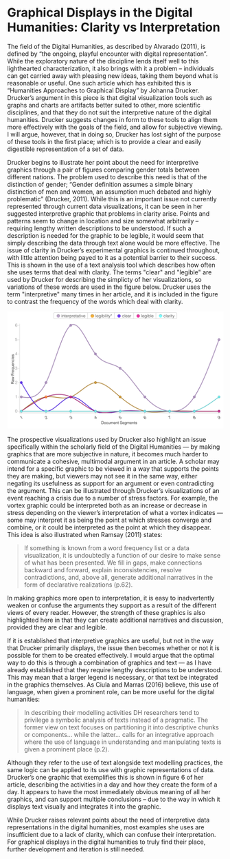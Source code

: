 # Graphical Displays in the Digital Humanities: Clarity vs Interpretation 

The field of the Digital Humanities, as described by Alvarado (2011), is defined by “the ongoing, playful encounter with digital representation”. While the exploratory nature of the discipline lends itself well to this lighthearted characterization, it also brings with it a problem – individuals can get carried away with pleasing new ideas, taking them beyond what is reasonable or useful. One such article which has exhibited this is “Humanities Approaches to Graphical Display” by Johanna Drucker.  Drucker’s argument in this piece is that digital visualization tools such as graphs and charts are artifacts better suited to other, more scientific disciplines, and that they do not suit the interpretive nature of the digital humanities. Drucker suggests changes in form to these tools to align them more effectively with the goals of the field, and allow for subjective viewing. I will argue, however, that in doing so, Drucker has lost sight of the purpose of these tools in the first place; which is to provide a clear and easily digestible representation of a set of data. 

Drucker begins to illustrate her point about the need for interpretive graphics through a pair of figures comparing gender totals between different nations. The problem used to describe this need is that of the distinction of gender; “Gender definition assumes a simple binary distinction of men and women, an assumption much debated and highly problematic” (Drucker, 2011). While this is an important issue not currently represented through current data visualizations, it can be seen in her suggested interpretive graphic that problems in clarity arise. Points and patterns seem to change in location and size somewhat arbitrarily – requiring lengthy written descriptions to be understood. If such a description is needed for the graphic to be legible, it would seem that simply describing the data through text alone would be more effective. The issue of clarity in Drucker’s experimental graphics is continued throughout, with little attention being payed to it as a potential barrier to their success. This is shown in the use of a text analysis tool which describes how often she uses terms that deal with clarity. The terms "clear" and "legible" are used by Drucker for describing the simplicty of her visualizations, so variations of these words are used in the figure below. Drucker uses the term "interpretive" many times in her article, and it is included in the figure to contrast the frequency of the words which deal with clarity. 

![](images/Drucker_Voyant.png)


The prospective visualizations used by Drucker also highlight an issue specifically within the scholarly field of the Digital Humanities — by making graphics that are more subjective in nature, it becomes much harder to communicate a cohesive, multimodal argument in an article. A scholar may intend for a specific graphic to be viewed in a way that supports the points they are making, but viewers may not see it in the same way, either negating its usefulness as support for an argument or even contradicting the argument.  This can be illustrated through Drucker’s visualizations of an event reaching a crisis due to a number of stress factors. For example, the vortex graphic could be interpreted both as an increase or decrease in stress depending on the viewer’s interpretation of what a vortex indicates — some may interpret it as being the point at which stresses converge and combine, or it could be interpreted as the point at which they disappear. This idea is also illustrated when Ramsay (2011) states:

>If something is known from a word frequency list or a data visualization, it is undoubtedly a function of our desire to make sense of what has been presented. We fill in gaps, make connections backward and forward, explain inconsistencies, resolve contradictions, and, above all, generate additional narratives in the form of declarative realizations (p.62). 

  
In making graphics more open to interpretation, it is easy to inadvertently weaken or confuse the arguments they support as a result of the different views of every reader. However, the strength of these graphics is also highlighted here in that they can create additional narratives and discussion, provided they are clear and legible. 

If it is established that interpretive graphics are useful, but not in the way that Drucker primarily displays, the issue then becomes whether or not it is possible for them to be created effectively. I would argue that the optimal way to do this is through a combination of graphics and text — as I have already established that they require lengthy descriptions to be understood. This may mean that a larger legend is necessary, or that text be integrated in the graphics themselves. As Ciula and Marras (2016) believe, this use of language, when given a prominent role, can be more useful for the digital humanities:
  

>In describing their modelling activities DH researchers tend to privilege a symbolic analysis of texts instead of a pragmatic. The former view on text focuses on partitioning it into descriptive chunks or components… while the latter…  calls for an integrative approach where the use of language in understanding and manipulating texts is given a prominent  place (p.2).

  
Although they refer to the use of text alongside text modelling practices, the same logic can be applied to its use with graphic representations of data. Drucker’s one graphic that exemplifies this is shown in figure 6 of her article, describing the activities in a day and how they create the form of a day. It appears to have the most immediately obvious meaning of all her graphics, and can support multiple conclusions – due to the way in which it displays text visually and integrates it into the graphic.
  
While Drucker raises relevant points about the need of interpretive data representations in the digital humanities, most examples she uses are insufficient due to a lack of clarity, which can confuse their interpretation. For graphical displays in the digital humanities to truly find their place, further development and iteration is still needed.  

